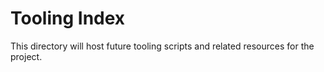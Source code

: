# Tooling Index

This directory will host future tooling scripts and related resources for the project.
